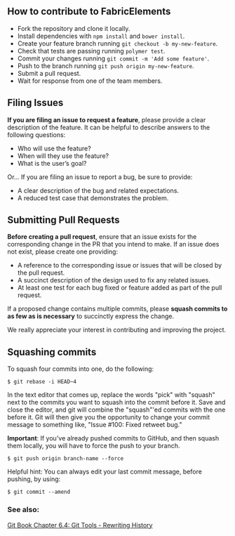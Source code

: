 ## How to contribute to FabricElements

* Fork the repository and clone it locally.
* Install dependencies with `npm install` and `bower install`.
* Create your feature branch running `git checkout -b my-new-feature`.
* Check that tests are passing running `polymer test`.
* Commit your changes running `git commit -m 'Add some feature'`.
* Push to the branch running `git push origin my-new-feature`.
* Submit a pull request.
* Wait for response from one of the team members.

## Filing Issues

**If you are filing an issue to request a feature**, please provide a clear description of the feature. It can be helpful to describe answers to the following questions:

* Who will use the feature?
* When will they use the feature?
* What is the user’s goal?

Or... If you are filing an issue to report a bug, be sure to provide:

* A clear description of the bug and related expectations.
* A reduced test case that demonstrates the problem.

## Submitting Pull Requests

**Before creating a pull request**, ensure that an issue exists for the corresponding change in the PR that you intend to make. If an issue does not exist, please create one providing:

* A reference to the corresponding issue or issues that will be closed by the pull request.
* A succinct description of the design used to fix any related issues.
* At least one test for each bug fixed or feature added as part of the pull request.

If a proposed change contains multiple commits, please **squash commits to as few as is necessary** to succinctly express the change. 

We really appreciate your interest in contributing and improving the project.

## Squashing commits

To squash four commits into one, do the following:

    $ git rebase -i HEAD~4

In the text editor that comes up, replace the words "pick" with "squash" next to the commits you want to squash into the commit before it. Save and close the editor, and git will combine the "squash"'ed commits with the one before it. Git will then give you the opportunity to change your commit message to something like, "Issue #100: Fixed retweet bug."

**Important**: If you've already pushed commits to GitHub, and then squash them locally, you will have to force the push to your branch.

    $ git push origin branch-name --force

Helpful hint: You can always edit your last commit message, before pushing, by using:

    $ git commit --amend

### See also:
[Git Book Chapter 6.4: Git Tools - Rewriting History](http://git-scm.com/book/en/Git-Tools-Rewriting-History)

